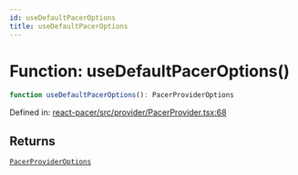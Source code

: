 ```yaml
---
id: useDefaultPacerOptions
title: useDefaultPacerOptions
---
```


<!-- DO NOT EDIT: this page is autogenerated from the type comments -->

# Function: useDefaultPacerOptions()

```ts
function useDefaultPacerOptions(): PacerProviderOptions
```

Defined in: [react-pacer/src/provider/PacerProvider.tsx:68](https://github.com/TanStack/pacer/blob/main/packages/react-pacer/src/provider/PacerProvider.tsx#L68)

## Returns

[`PacerProviderOptions`](../../interfaces/pacerprovideroptions.md)
